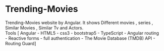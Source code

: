# Trending-Movies
Trending-Movies website by Angular. 
It shows Different movies , series , Similar Movies , Similar Tv and Actors.  
Tools [ Angular - HTML5 - css3 - bootstrap5 - TypeScript - Angular routing - Reactive forms - full authentication - The Movie Database (TMDB) API - Routing Guard]
